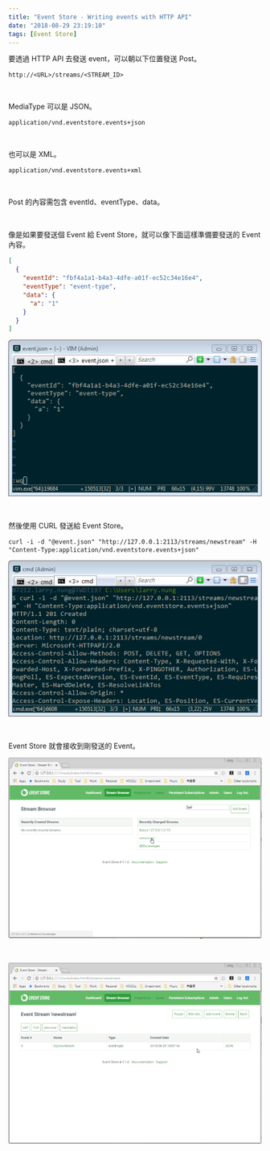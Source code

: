 ```yaml
---
title: "Event Store - Writing events with HTTP API"
date: "2018-08-29 23:19:10"
tags: [Event Store]
---
```



要透過 HTTP API 去發送 event，可以朝以下位置發送 Post。   

<!-- More -->

    http://<URL>/streams/<STREAM_ID> 

<br/>


MediaType 可以是 JSON。

    application/vnd.eventstore.events+json

<br/>


也可以是 XML。  

    application/vnd.eventstore.events+xml

<br/>


Post 的內容需包含 eventId、eventType、data。  

<br/>


像是如果要發送個 Event 給 Event Store，就可以像下面這樣準備要發送的 Event 內容。  

```json  
[
  {
    "eventId": "fbf4a1a1-b4a3-4dfe-a01f-ec52c34e16e4",
    "eventType": "event-type",
    "data": {
      "a": "1"
    }
  }
]
```

![1.png](1.png)
 
<br/>


然後使用 CURL 發送給 Event Store。  

    curl -i -d "@event.json" "http://127.0.0.1:2113/streams/newstream" -H "Content-Type:application/vnd.eventstore.events+json"

![2.png](2.png)
 
<br/>


Event Store 就會接收到剛發送的 Event。  

![3.png](3.png)
 
<br/>


![4.png](4.png)
 
<br/>
